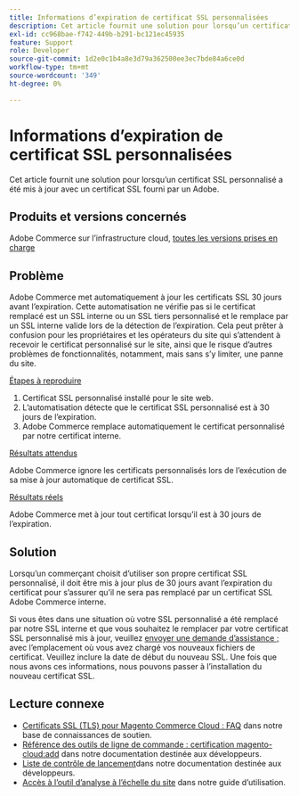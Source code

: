 ```yaml
---
title: Informations d’expiration de certificat SSL personnalisées
description: Cet article fournit une solution pour lorsqu’un certificat SSL personnalisé a été mis à jour avec un certificat SSL fourni par un Adobe.
exl-id: cc968bae-f742-449b-b291-bc121ec45935
feature: Support
role: Developer
source-git-commit: 1d2e0c1b4a8e3d79a362500ee3ec7bde84a6ce0d
workflow-type: tm+mt
source-wordcount: '349'
ht-degree: 0%

---
```


# Informations d’expiration de certificat SSL personnalisées

Cet article fournit une solution pour lorsqu’un certificat SSL personnalisé a été mis à jour avec un certificat SSL fourni par un Adobe.

## Produits et versions concernés

Adobe Commerce sur l’infrastructure cloud, [toutes les versions prises en charge](https://magento.com/sites/default/files/magento-software-lifecycle-policy.pdf)

## Problème

Adobe Commerce met automatiquement à jour les certificats SSL 30 jours avant l’expiration. Cette automatisation ne vérifie pas si le certificat remplacé est un SSL interne ou un SSL tiers personnalisé et le remplace par un SSL interne valide lors de la détection de l’expiration. Cela peut prêter à confusion pour les propriétaires et les opérateurs du site qui s’attendent à recevoir le certificat personnalisé sur le site, ainsi que le risque d’autres problèmes de fonctionnalités, notamment, mais sans s’y limiter, une panne du site.

<u>Étapes à reproduire</u>

1. Certificat SSL personnalisé installé pour le site web.
1. L’automatisation détecte que le certificat SSL personnalisé est à 30 jours de l’expiration.
1. Adobe Commerce remplace automatiquement le certificat personnalisé par notre certificat interne.

<u>Résultats attendus</u>

Adobe Commerce ignore les certificats personnalisés lors de l’exécution de sa mise à jour automatique de certificat SSL.

<u>Résultats réels</u>

Adobe Commerce met à jour tout certificat lorsqu’il est à 30 jours de l’expiration.

## Solution

Lorsqu’un commerçant choisit d’utiliser son propre certificat SSL personnalisé, il doit être mis à jour plus de 30 jours avant l’expiration du certificat pour s’assurer qu’il ne sera pas remplacé par un certificat SSL Adobe Commerce interne.

Si vous êtes dans une situation où votre SSL personnalisé a été remplacé par notre SSL interne et que vous souhaitez le remplacer par votre certificat SSL personnalisé mis à jour, veuillez [envoyer une demande d’assistance ;](/help/help-center-guide/help-center/magento-help-center-user-guide.md#submit-ticket) avec l’emplacement où vous avez chargé vos nouveaux fichiers de certificat. Veuillez inclure la date de début du nouveau SSL. Une fois que nous avons ces informations, nous pouvons passer à l’installation du nouveau certificat SSL.

## Lecture connexe

* [Certificats SSL (TLS) pour Magento Commerce Cloud : FAQ](/help/how-to/general/ssl-tls-certificates-for-magento-commerce-cloud-faq.md) dans notre base de connaissances de soutien.
* [Référence des outils de ligne de commande : certification magento-cloud:add](https://devdocs.magento.com/guides/v2.4/reference/cli/magento-cloud.html#certificateadd) dans notre documentation destinée aux développeurs.
* [Liste de contrôle de lancement](https://devdocs.magento.com/cloud/live/site-launch-checklist.html)dans notre documentation destinée aux développeurs.
* [Accès à l’outil d’analyse à l’échelle du site](https://docs.magento.com/user-guide/reports/site-wide-analysis-tool.html#step-2-access-site-wide-analysis-tool) dans notre guide d’utilisation.
